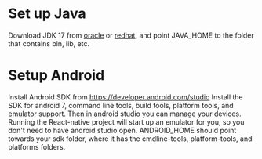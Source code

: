 # Set up Java

Download JDK 17 from [oracle](https://www.oracle.com/java/technologies/javase/jdk17-archive-downloads.html) or [redhat](https://developers.redhat.com/products/openjdk/download?sc_cid=701f2000000RWTnAAO), and point JAVA_HOME to the folder that contains bin, lib, etc.

# Setup Android

Install Android SDK from https://developer.android.com/studio
Install the SDK for android 7, command line tools, build tools, platform tools, and emulator support. Then in android studio you can manage your devices.
Running the React-native project will start up an emulator for you, so you don't need to have android studio open.
ANDROID_HOME should point towards your sdk folder, where it has the cmdline-tools, platform-tools, and platforms folders.
